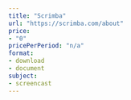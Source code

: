```yaml
---
title: "Scrimba"
url: "https://scrimba.com/about"
price: 
- "0"
pricePerPeriod: "n/a"
format: 
- download
- document
subject: 
- screencast
---
```

